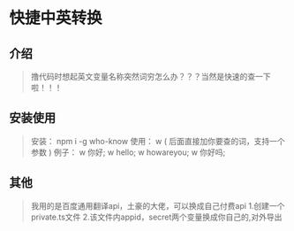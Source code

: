# 快捷中英转换
## 介绍
> 撸代码时想起英文变量名称突然词穷怎么办？？？当然是快速的查一下啦！！！
## 安装使用
>安装： npm i -g who-know
>使用： w <val> ( 后面直接加你要查的词，支持一个参数 )
>例子： w 你好; w hello; w howareyou; w 你好吗;
## 其他
> 我用的是百度通用翻译api，土豪的大佬，可以换成自己付费api
> 1.创建一个private.ts文件 
> 2.该文件内appid，secret两个变量换成你自己的,对外导出 
